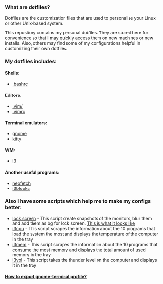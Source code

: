 ### What are dotfiles?
Dotfiles are the customization files that are used to personalize your Linux or other Unix-based system.  

This repository contains my personal dotfiles. They are stored here for convenience so that I may quickly access them on new machines or new installs. Also, others may find some of my configurations helpful in customizing their own dotfiles.  

### My dotfiles includes:
#### Shells:
- [.bashrc](https://github.com/danillucky1234/dotfiles/blob/main/.bashrc)

#### Editors:
- [.vim/](https://github.com/danillucky1234/dotfiles/tree/main/.vim)
- [.vimrc](https://github.com/danillucky1234/dotfiles/blob/main/.vimrc)

#### Terminal emulators:
- [gnome](https://github.com/danillucky1234/dotfiles/blob/main/gnome-terminal-profile.dconf)
- [kitty](https://github.com/danillucky1234/dotfiles/blob/main/.config/kitty/kitty.conf)

#### WM:
- [i3](https://github.com/danillucky1234/dotfiles/blob/main/.config/i3)

#### Another useful programs:
- [neofetch](https://github.com/danillucky1234/dotfiles/blob/main/.config/neofetch)
- [i3blocks](https://github.com/danillucky1234/dotfiles/blob/main/.config/i3blocks)  

### Also I have some scripts which help me to make my configs better:
- [lock screen](https://github.com/danillucky1234/dotfiles/blob/main/.local/bin/lock.sh) - This script create snapshots of the monitors, blur them and add them as bg for lock screen. [This is what it looks like](https://imgur.com/gallery/CNW9TQZ)
- [i3cpu](https://github.com/danillucky1234/dotfiles/blob/main/.local/bin/i3cpu) - This script scrapes the information about the 10 programs that load the system the most and displays the temperature of the computer in the tray
- [i3mem](https://github.com/danillucky1234/dotfiles/blob/main/.local/bin/i3mem) - This script scrapes the information about the 10 programs that consume the most memory and displays the total amount of used memory in the tray
- [i3vol](https://github.com/danillucky1234/dotfiles/blob/main/.local/bin/i3vol) - This script takes the thunder level on the computer and displays it in the tray  

#### [How to export gnome-terminal profile?](https://gist.github.com/reavon/0bbe99150810baa5623e5f601aa93afc)
